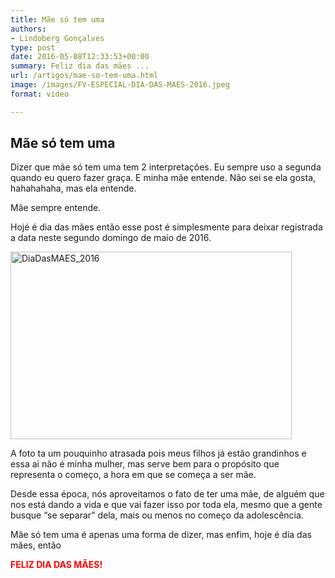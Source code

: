 ```yaml
---
title: Mãe só tem uma
authors:
- Lindoberg Gonçalves
type: post
date: 2016-05-08T12:33:53+00:00
summary: Feliz dia das mães ...
url: /artigos/mae-so-tem-uma.html
image: /images/FV-ESPECIAL-DIA-DAS-MAES-2016.jpeg
format: video

---
```

## Mãe só tem uma

Dizer que mãe só tem uma tem 2 interpretações. Eu sempre uso a segunda quando eu quero fazer graça. E minha mãe entende. Não sei se ela gosta, hahahahaha, mas ela entende.

Mãe sempre entende.

Hojé é dia das mães então esse post é simplesmente para deixar registrada a data neste segundo domingo de maio de 2016.

<img class="alignnone size-medium wp-image-5550" src="http://www.canadaagora.com/wp-content/uploads/DiaDasMAES_2016-450x300.jpg" alt="DiaDasMAES_2016" width="450" height="300" srcset="https://www.canadaagora.com/wp-content/uploads/DiaDasMAES_2016-450x300.jpg 450w, https://www.canadaagora.com/wp-content/uploads/DiaDasMAES_2016-970x647.jpg 970w, https://www.canadaagora.com/wp-content/uploads/DiaDasMAES_2016-1120x747.jpg 1120w" sizes="(max-width: 450px) 100vw, 450px" />

A foto ta um pouquinho atrasada pois meus filhos já estão grandinhos e essa ai não é minha mulher, mas serve bem para o propósito que representa o começo, a hora em que se começa a ser mãe.

Desde essa época, nós aproveitamos o fato de ter uma mãe, de alguém que nos está dando a vida e que vai fazer isso por toda ela, mesmo que a gente busque &#8220;se separar&#8221; dela, mais ou menos no começo da adolescência.

Mãe só tem uma é apenas uma forma de dizer, mas enfim, hoje é dia das mães, então

<span style="color: #ff0000;"><strong>FELIZ DIA DAS MÃES!</strong></span>